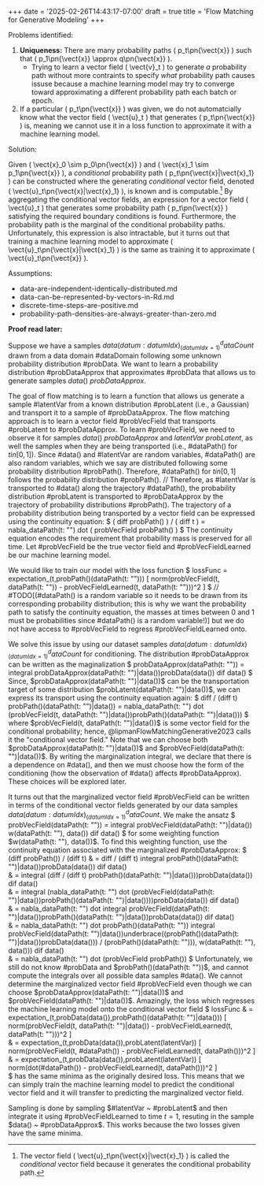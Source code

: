 +++
date = '2025-02-26T14:43:17-07:00'
draft = true
title = 'Flow Matching for Generative Modeling'
+++

Problems identified:

1. **Uniqueness:** There are many probability paths \( p_t\pn{\vect{x}} \) such that \( p_1\pn{\vect{x}} \approx q\pn{\vect{x}} \).
    * Trying to learn a vector field \( \vect{v}_t \) to generate _a_ probability path without more contraints to specify _what_ probability path causes issuse because a machine learning model may try to converge toward approximating a different probability path each batch or epoch.
1. If a particular \( p_t\pn{\vect{x}} \) was given, we do not automatcially know what the vector field \( \vect{u}_t \) that generates \( p_t\pn{\vect{x}} \) is, meaning we cannot use it in a loss function to approximate it with a machine learning model.

Solution:

Given \( \vect{x}_0 \sim p_0\pn{\vect{x}} \) and \( \vect{x}_1 \sim p_1\pn{\vect{x}} \), a _conditional_ probability path \( p_t\pn{\vect{x}|\vect{x}_1} \) can be constructed where the generating _conditional_ vector field, denoted \( \vect{u}_t\pn{\vect{x}|\vect{x}_1} \), is known and is computable.[^what-is-a-conditional-vector-field]
By aggregating the conditional vector fields, an expression for a vector field \( \vect{u}_t \) that generates some probability path \( p_t\pn{\vect{x}} \) satisfying the required boundary conditions is found.
Furthermore, the probability path is the marginal of the conditional probability paths.
Unfortunately, this expression is also intractable, but it turns out that training a machine learning model to approximate \( \vect{u}_t\pn{\vect{x}|\vect{x}_1} \) is the same as training it to approximate \( \vect{u}_t\pn{\vect{x}} \).

Assumptions:

* data-are-independent-identically-distributed.md
* data-can-be-represented-by-vectors-in-Rd.md
* discrete-time-steps-are-positive.md
* probability-path-densities-are-always-greater-than-zero.md

[^what-is-a-conditional-vector-field]: The vector field \( \vect{u}_t\pn{\vect{x}|\vect{x}_1} \) is called the _conditional_ vector field because it generates the conditional probability path.

**Proof read later:**

Suppose we have a samples
${ data(datum: datumIdx) }_(datumIdx = 1)^dataCount$
drawn from a data domain #dataDomain following some unknown probability distribution #probData.
We want to learn a probability distribution #probDataApprox that approximates #probData that allows us to generate samples
$data() ~ probDataApprox$.

The goal of flow matching is to learn a function that allows us generate a sample #latentVar from a known distribution #probLatent (i.e., a Gaussian) and transport it to a sample of #probDataApprox.
The flow matching approach is to learn a vector field #probVecField that transports #probLatent to #probDataApprox.
To learn #probVecField, we need to observe it for samples
$data() ~ probDataApprox$
and
$latentVar ~ probLatent$,
as well the samples when they are being transported (i.e., #dataPath() for $t in [0, 1]$).
Since #data() and #latentVar are random variables, #dataPath() are also random variables, which we say are distributed following some probability distribution #probPath().
Therefore, #dataPath() for $t in [0, 1]$ follows the probability distribution #probPath().
// Therefore, as #latentVar is transported to #data() along the trajectory #dataPath(), the probability distribution #probLatent is transported to #probDataApprox by the trajectory of probability distributions #probPath().
The trajectory of a probability distribution being transported by a vector field can be expressed using the continuity equation:
$
( diff probPath() ) / ( diff t ) = nabla_dataPath(t: "") dot ( probVecField probPath() )
$
The continuity equation encodes the requirement that probability mass is preserved for all time.
Let #probVecField be the true vector field and #probVecFieldLearned be our machine learning model.

We would like to train our model with the loss function
$
lossFunc = expectation_(t,probPath()(dataPath(t: ""))) [ norm(probVecField(t, dataPath(t: "")) - probVecFieldLearned(t, dataPath(t: "")))^2 ]
$
// #TODO[(#dataPath() is a random variable so it needs to be drawn from its corresponding probability distribution; this is why we want the probability path to satisfy the continuity equation, the masses at times between 0 and 1 must be probabilities since #dataPath() is a random variable!)]
but we do not have access to #probVecField to regress #probVecFieldLearned onto.

We solve this issue by using our dataset samples
${ data(datum: datumIdx) }_(datumIdx = 1)^dataCount$
for conditioning.
The distribution #probDataApprox can be written as the maginalization
$
probDataApprox(dataPath(t: "")) = integral probDataApprox(dataPath(t: "")|data())probData(data()) dif data()
$
Since,
$probDataApprox(dataPath(t: "")|data())$
can be the transportation target of some distribution
$probLatent(dataPath(t: "")|data())$,
we can express its transport using the continuity equation again:
$
diff / (diff t) probPath()(dataPath(t: "")|data()) = nabla_dataPath(t: "") dot (probVecField(t, dataPath(t: "")|data())probPath()(dataPath(t: "")|data()))
$
where
$probVecField(t, dataPath(t: "")|data())$
is some vector field for the conditional probability;
hence, @lipmanFlowMatchingGenerative2023 calls it the "conditional vector field."
Note that we can choose both
$probDataApprox(dataPath(t: "")|data())$
and
$probVecField(dataPath(t: "")|data())$.
By writing the marginalization integral, we declare that there is a dependence on #data(), and then we must choose how the form of the conditioning (how the observation of #data() affects #probDataApprox).
These choices will be explored later.

It turns out that the marginalized vector field #probVecField can be written in terms of the conditional vector fields generated by our data samples
${ data(datum: datumIdx) }_(datumIdx = 1)^dataCount$.
We make the ansatz
$
probVecField(dataPath(t: "")) = integral probVecField(dataPath(t: "")|data()) w(dataPath(t: ""), data()) dif data()
$
for some weighting function
$w(dataPath(t: ""), data())$.
To find this weighting function, use the continuity equation associated with the marginalized #probDataApprox:
$
(diff probPath()) / (diff t) & = diff / (diff t) integral probPath()(dataPath(t: "")|data())probData(data()) dif data() \
& = integral (diff / (diff t) probPath()(dataPath(t: "")|data()))probData(data()) dif data() \
& = integral (nabla_dataPath(t: "") dot (probVecField(dataPath(t: "")|data())probPath()(dataPath(t: "")|data())))probData(data()) dif data() \
& = nabla_dataPath(t: "") dot integral probVecField(dataPath(t: "")|data())probPath()(dataPath(t: "")|data())probData(data()) dif data() \
& = nabla_dataPath(t: "") dot probPath()(dataPath(t: "")) integral probVecField(dataPath(t: "")|data())underbrace((probPath()(dataPath(t: "")|data())probData(data())) / (probPath()(dataPath(t: ""))), w(dataPath(t: ""), data())) dif data() \
& = nabla_dataPath(t: "") dot (probVecField probPath())
$
Unfortunately, we still do not know #probData and
$probPath()(dataPath(t: ""))$,
and cannot compute the integrals over all possible data samples #data().
We cannot determine the marginalized vector field #probVecField even though we can choose
$probDataApprox(dataPath(t: "")|data())$
and
$probVecField(dataPath(t: "")|data())$.
Amazingly, the loss which regresses the machine learning model onto the conditional vector field
$
lossFunc & = expectation_(t,probData(data()),probPath()(dataPath(t: "")|data())) [ norm(probVecField(t, dataPath(t: "")|data()) - probVecFieldLearned(t, dataPath(t: "")))^2 ] \
& = expectation_(t,probData(data()),probLatent(latentVar)) [ norm(probVecField(t, #dataPath()) - probVecFieldLearned(t, dataPath()))^2 ] \
& = expectation_(t,probData(data()),probLatent(latentVar)) [ norm(dot(#dataPath()) - probVecFieldLearned(t, dataPath()))^2 ] \
$
has the same minima as the originally desired loss.
This means that we can simply train the machine learning model to predict the conditional vector field and it will transfer to predicting the marginalized vector field.

Sampling is done by sampling
$#latentVar ~ #probLatent$
and then integrate it using #probVecFieldLearned to time $t = 1$, resuting in the sample
$data() ~ #probDataApprox$.
This works because the two losses given have the same minima.

